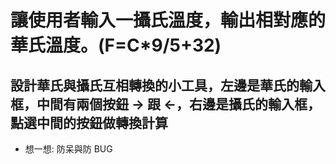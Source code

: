 # 讓使用者輸入一攝氏溫度，輸出相對應的華氏溫度。(F=C\*9/5+32)

## 設計華氏與攝氏互相轉換的小工具，左邊是華氏的輸入框，中間有兩個按鈕 → 跟 ←，右邊是攝氏的輸入框，點選中間的按鈕做轉換計算

- 想一想: 防呆與防 BUG
